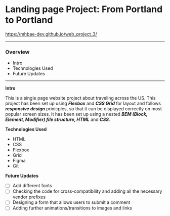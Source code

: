 # Landing page Project: From Portland to Portland

<https://mhbae-dev.github.io/web_project_3/>

---
### Overview
* Intro
* Technologies Used
* Future Updates

---

**Intro**

This is a single page website project about traveling across the US. This project has been set up using ***Flexbox*** and ***CSS Grid*** for layout and follows ***responsive design*** prinicples, so that it can be displayed correctly on most popular screen sizes. It has been set up using a nested ***BEM (Block, Element, Modifier) file structure, HTML*** and ***CSS***.

**Technologies Used**
- HTML
- CSS
- Flexbox
- Grid
- Figma
- Git

**Future Updates**

- [ ] Add different fonts
- [ ] Checking the code for cross-compatibility and adding all the necessary vendor prefixes
- [ ] Designing a form that allows users to submit a comment
- [ ] Adding further animations/transitions to images and links